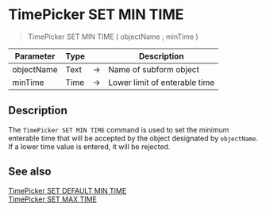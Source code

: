 # TimePicker SET MIN TIME

> TimePicker SET MIN TIME ( objectName ; minTime )

| Parameter | Type |     | Description |
| --- | --- | --- | --- |
| objectName | Text | → | Name of subform object |
| minTime | Time | → | Lower limit of enterable time |

## Description

The `TimePicker SET MIN TIME` command is used to set the minimum enterable time that will be accepted by the object designated by `objectName`. If a lower time value is entered, it will be rejected.

## See also

[TimePicker SET DEFAULT MIN TIME](TimePicker%20SET%20DEFAULT%20MIN%20TIME.ja.md)  
[TimePicker SET MAX TIME](TimePicker%20SET%20MAX%20TIME.ja.md)
